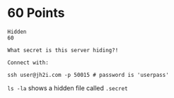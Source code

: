 # 60 Points
```
Hidden
60

What secret is this server hiding?!

Connect with:

ssh user@jh2i.com -p 50015 # password is 'userpass'

```

`ls -la` shows a hidden file called `.secret`
